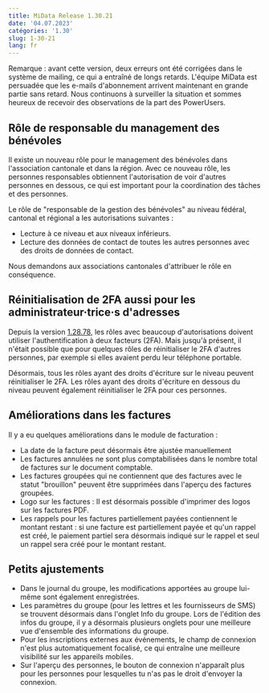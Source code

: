 ```yaml
---
title: MiData Release 1.30.21
date: '04.07.2023'
catégories: '1.30'
slug: 1-30-21
lang: fr
---
```


Remarque : avant cette version, deux erreurs ont été corrigées dans le système de mailing, ce qui a entraîné de longs retards. L'équipe MiData est persuadée que les e-mails d'abonnement arrivent maintenant en grande partie sans retard. Nous continuons à surveiller la situation et sommes heureux de recevoir des observations de la part des PowerUsers.

## Rôle de responsable du management des bénévoles

Il existe un nouveau rôle pour le management des bénévoles dans l'association cantonale et dans la région. Avec ce nouveau rôle, les personnes responsables obtiennent l'autorisation de voir d'autres personnes en dessous, ce qui est important pour la coordination des tâches et des personnes.

Le rôle de "responsable de la gestion des bénévoles" au niveau fédéral, cantonal et régional a les autorisations suivantes :

- Lecture à ce niveau et aux niveaux inférieurs.
- Lecture des données de contact de toutes les autres personnes avec des droits de données de contact.

Nous demandons aux associations cantonales d'attribuer le rôle en conséquence.

## Réinitialisation de 2FA aussi pour les administrateur·trice·s d'adresses

Depuis la version [1.28.78](https://docu.scout.ch/fr/notes-de-version/1-28-78), les rôles avec beaucoup d'autorisations doivent utiliser l'authentification à deux facteurs (2FA). Mais jusqu'à présent, il n'était possible que pour quelques rôles de réinitialiser le 2FA d'autres personnes, par exemple si elles avaient perdu leur téléphone portable.

Désormais, tous les rôles ayant des droits d'écriture sur le niveau peuvent réinitialiser le 2FA. Les rôles ayant des droits d'écriture en dessous du niveau peuvent également réinitialiser le 2FA pour ces personnes.

## Améliorations dans les factures

Il y a eu quelques améliorations dans le module de facturation :

- La date de la facture peut désormais être ajustée manuellement
- Les factures annulées ne sont plus comptabilisées dans le nombre total de factures sur le document comptable.
- Les factures groupées qui ne contiennent que des factures avec le statut "brouillon" peuvent être supprimées dans l'aperçu des factures groupées.
- Logo sur les factures : Il est désormais possible d'imprimer des logos sur les factures PDF.
- Les rappels pour les factures partiellement payées contiennent le montant restant : si une facture est partiellement payée et qu'un rappel est créé, le paiement partiel sera désormais indiqué sur le rappel et seul un rappel sera créé pour le montant restant.

## Petits ajustements

- Dans le journal du groupe, les modifications apportées au groupe lui-même sont également enregistrées.
- Les paramètres du groupe (pour les lettres et les fournisseurs de SMS) se trouvent désormais dans l'onglet Info du groupe. Lors de l'édition des infos du groupe, il y a désormais plusieurs onglets pour une meilleure vue d'ensemble des informations du groupe.
- Pour les inscriptions externes aux événements, le champ de connexion n'est plus automatiquement focalisé, ce qui entraîne une meilleure visibilité sur les appareils mobiles.
- Sur l'aperçu des personnes, le bouton de connexion n'apparaît plus pour les personnes pour lesquelles tu n'as pas le droit d'envoyer la connexion.